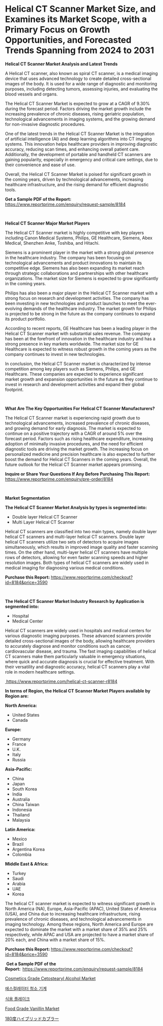 <p><h1>Helical CT Scanner Market Size, and Examines its Market Scope, with a Primary Focus on Growth Opportunities, and Forecasted Trends Spanning from 2024 to 2031</h1></p><p><strong>Helical CT Scanner Market Analysis and Latest Trends</strong></p>
<p><p>A Helical CT scanner, also known as spiral CT scanner, is a medical imaging device that uses advanced technology to create detailed cross-sectional images of the body. It is used for a wide range of diagnostic and monitoring purposes, including detecting tumors, assessing injuries, and evaluating the blood vessels and organs.</p><p>The Helical CT Scanner Market is expected to grow at a CAGR of 9.30% during the forecast period. Factors driving the market growth include the increasing prevalence of chronic diseases, rising geriatric population, technological advancements in imaging systems, and the growing demand for non-invasive diagnostic procedures.</p><p>One of the latest trends in the Helical CT Scanner Market is the integration of artificial intelligence (AI) and deep learning algorithms into CT imaging systems. This innovation helps healthcare providers in improving diagnostic accuracy, reducing scan times, and enhancing overall patient care. Additionally, the development of portable and handheld CT scanners are gaining popularity, especially in emergency and critical care settings, due to their convenience and ease of use.</p><p>Overall, the Helical CT Scanner Market is poised for significant growth in the coming years, driven by technological advancements, increasing healthcare infrastructure, and the rising demand for efficient diagnostic tools.</p></p>
<p><strong>Get a Sample PDF of the Report:&nbsp;</strong> <a href="https://www.reportprime.com/enquiry/request-sample/8184">https://www.reportprime.com/enquiry/request-sample/8184</a></p>
<p>&nbsp;</p>
<p><strong>Helical CT Scanner Major Market Players</strong></p>
<p><p>The Helical CT Scanner market is highly competitive with key players including Canon Medical Systems, Philips, GE Healthcare, Siemens, Abex Medical, Shenzhen Anke, Toshiba, and Hitachi. </p><p>Siemens is a prominent player in the market with a strong global presence in the healthcare industry. The company has been focusing on technological advancements and product innovations to maintain its competitive edge. Siemens has also been expanding its market reach through strategic collaborations and partnerships with other healthcare organizations. The market size for Siemens is expected to grow significantly in the coming years.</p><p>Philips has also been a major player in the Helical CT Scanner market with a strong focus on research and development activities. The company has been investing in new technologies and product launches to meet the ever-evolving demands of the healthcare industry. The market growth for Philips is projected to be strong in the future as the company continues to expand its product portfolio.</p><p>According to recent reports, GE Healthcare has been a leading player in the Helical CT Scanner market with substantial sales revenue. The company has been at the forefront of innovation in the healthcare industry and has a strong presence in key markets worldwide. The market size for GE Healthcare is expected to witness robust growth in the coming years as the company continues to invest in new technologies.</p><p>In conclusion, the Helical CT Scanner market is characterized by intense competition among key players such as Siemens, Philips, and GE Healthcare. These companies are expected to experience significant market growth and expansion opportunities in the future as they continue to invest in research and development activities and expand their global footprint.</p></p>
<p>&nbsp;</p>
<p><strong>What Are The Key Opportunities For Helical CT Scanner Manufacturers?</strong></p>
<p><p>The Helical CT Scanner market is experiencing rapid growth due to technological advancements, increased prevalence of chronic diseases, and growing demand for early diagnosis. The market is expected to continue on a positive trajectory with a CAGR of around 5% over the forecast period. Factors such as rising healthcare expenditure, increasing adoption of minimally invasive procedures, and the need for efficient diagnostic tools are driving the market growth. The increasing focus on personalized medicine and precision healthcare is also expected to further boost the demand for Helical CT Scanners in the coming years. Overall, the future outlook for the Helical CT Scanner market appears promising.</p></p>
<p><strong>Inquire or Share Your Questions If Any Before Purchasing This Report:</strong> <a href="https://www.reportprime.com/enquiry/pre-order/8184">https://www.reportprime.com/enquiry/pre-order/8184</a></p>
<p>&nbsp;</p>
<p><strong>Market Segmentation</strong></p>
<p><strong>The Helical CT Scanner Market Analysis by types is segmented into:</strong></p>
<p><ul><li>Double layer Helical CT Scanner</li><li>Multi Layer Helical CT Scanner</li></ul></p>
<p><p>Helical CT scanners are classified into two main types, namely double layer helical CT scanners and multi-layer helical CT scanners. Double layer helical CT scanners utilize two sets of detectors to acquire images simultaneously, which results in improved image quality and faster scanning times. On the other hand, multi-layer helical CT scanners have multiple rows of detectors, allowing for even faster scanning speeds and higher resolution images. Both types of helical CT scanners are widely used in medical imaging for diagnosing various medical conditions.</p></p>
<p><strong>Purchase this Report:&nbsp;</strong><a href="https://www.reportprime.com/checkout?id=8184&price=3590">https://www.reportprime.com/checkout?id=8184&price=3590</a></p>
<p>&nbsp;</p>
<p><strong>The Helical CT Scanner Market Industry Research by Application is segmented into:</strong></p>
<p><ul><li>Hospital</li><li>Medical Center</li></ul></p>
<p><p>Helical CT scanners are widely used in hospitals and medical centers for various diagnostic imaging purposes. These advanced scanners provide detailed cross-sectional images of the body, allowing healthcare providers to accurately diagnose and monitor conditions such as cancer, cardiovascular disease, and trauma. The fast imaging capabilities of helical CT scanners make them particularly valuable in emergency situations, where quick and accurate diagnosis is crucial for effective treatment. With their versatility and diagnostic accuracy, helical CT scanners play a vital role in modern healthcare settings.</p></p>
<p><a href="https://www.reportprime.com/helical-ct-scanner-r8184">&nbsp;https://www.reportprime.com/helical-ct-scanner-r8184</a></p>
<p><strong>In terms of Region, the Helical CT Scanner Market Players available by Region are:</strong></p>
<p>
    <p> <strong> North America: </strong>
        <ul>
            <li>United States</li>
            <li>Canada</li>
        </ul>
        </p> 
    <p> <strong> Europe: </strong>
        <ul>
            <li>Germany</li>
            <li>France</li>
            <li>U.K.</li>
            <li>Italy</li>
            <li>Russia</li>
        </ul>
        </p> 
    <p> <strong> Asia-Pacific: </strong>
        <ul>
            <li>China</li>
            <li>Japan</li>
            <li>South Korea</li>
            <li>India</li>
            <li>Australia</li>
            <li>China Taiwan</li>
            <li>Indonesia</li>
            <li>Thailand</li>
            <li>Malaysia</li>
        </ul>
        </p> 
    <p> <strong> Latin America: </strong>
        <ul>
            <li>Mexico</li>
            <li>Brazil</li>
            <li>Argentina Korea</li>
            <li>Colombia</li>
        </ul>
        </p> 
    <p> <strong> Middle East & Africa: </strong>
        <ul>
            <li>Turkey</li>
            <li>Saudi</li>
            <li>Arabia</li>
            <li>UAE</li>
            <li>Korea</li>
        </ul>
    </p>
    </p>
<p><p>The helical CT scanner market is expected to witness significant growth in North America (NA), Europe, Asia-Pacific (APAC), United States of America (USA), and China due to increasing healthcare infrastructure, rising prevalence of chronic diseases, and technological advancements in imaging technology. Among these regions, North America and Europe are expected to dominate the market with a market share of 35% and 25% respectively, while APAC and USA are projected to have a market share of 20% each, and China with a market share of 15%.</p></p>
<p><strong>Purchase this Report: </strong><a href="https://www.reportprime.com/checkout?id=8184&price=3590">https://www.reportprime.com/checkout?id=8184&price=3590</a></p>
<p>&nbsp;<strong>Get a Sample PDF of the Report:&nbsp;&nbsp;</strong><a href="https://www.reportprime.com/enquiry/request-sample/8184">https://www.reportprime.com/enquiry/request-sample/8184</a></p>
<p><strong></strong></p>
<p><p><a href="https://www.linkedin.com/pulse/cosmetics-grade-cetostearyl-alcohol-market-share-amp-new-trends-wrdpf?trackingId=w9RkvxBUMTC3ziZ6%2F6pKyQ%3D%3D">Cosmetics Grade Cetostearyl Alcohol Market</a></p><p><a href="https://medium.com/@abelusikowski95672023/%EC%97%90%EC%8A%A4%EC%BB%AC%EB%A0%88%EC%9D%B4%ED%84%B0-%EC%B2%AD%EC%86%8C%EA%B8%B0-%EC%8B%9C%EC%9E%A5-%EB%B6%84%EC%84%9D-%EC%97%B0%ED%8F%89%EA%B7%A0-%EC%84%B1%EC%9E%A5%EB%A5%A0-%EC%8B%9C%EC%9E%A5-%EC%84%B8%EB%B6%84%ED%99%94-%EB%B0%8F-%EC%84%B8%EA%B3%84-%EC%82%B0%EC%97%85-%EA%B0%9C%EC%9A%94-d1e90085c370">에스컬레이터 청소 기계</a></p><p><a href="https://medium.com/@bettietromp2023/%EC%8B%9D%EC%9A%A9%ED%94%BC-market-insight-%EC%8B%9C%EC%9E%A5-%EB%8F%99%ED%96%A5-%EC%84%B1%EC%9E%A5-2024%EB%85%84%EB%B6%80%ED%84%B0-2031%EB%85%84%EA%B9%8C%EC%A7%80-%EC%98%88%EC%83%81%EB%90%9C-%EA%B8%B0%EC%A4%80%EC%9C%BC%EB%A1%9C-c8657f07e9ba">식용 플레이크</a></p><p><a href="https://www.linkedin.com/pulse/food-grade-vanillin-market-size-share-amp-trends-analysis-report-njlpc?trackingId=L2tlGRUrGsrfKOpOSC69rQ%3D%3D">Food Grade Vanillin Market</a></p><p><a href="https://github.com/JacksonWiza1924/Market-Research-Report-List-1/blob/main/956450134527.md">180度ハイブリッドカプラー</a></p></p>